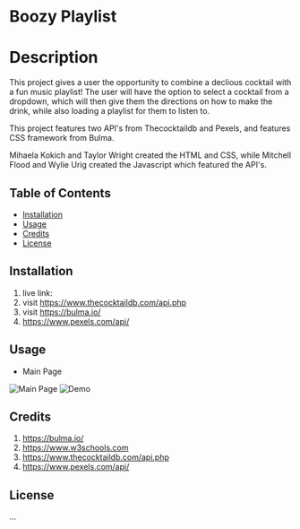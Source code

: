 # Boozy Playlist

# Description

This project gives a user the opportunity to combine a declious cocktail with a fun music playlist! The user will have the option to select a cocktail from a dropdown, which will then give them the directions on how to make the drink, while also loading a playlist for them to listen to. 

This project features two API's from Thecocktaildb and Pexels, and features CSS framework from Bulma. 

Mihaela Kokich and Taylor Wright created the HTML and CSS, while Mitchell Flood and Wylie Urig created the Javascript which featured the API's. 



## Table of Contents
 * [Installation](#Installation) 
 * [Usage](#Usage)
 * [Credits](#Credits)
 * [License](#License)

## Installation

1. live link: 
2. visit https://www.thecocktaildb.com/api.php
3. visit https://bulma.io/
4. https://www.pexels.com/api/ 


## Usage
*  Main Page

![Main Page](Assets/images/The-Weather-Outside-is-Weather.png)
![Demo](https://user-images.githubusercontent.com/74884495/107984884-2f9c3800-6f86-11eb-9d94-0f4ed2c87efd.gif)


## Credits
1. https://bulma.io/
2. https://www.w3schools.com
3. https://www.thecocktaildb.com/api.php
4. https://www.pexels.com/api/ 

## License
...
